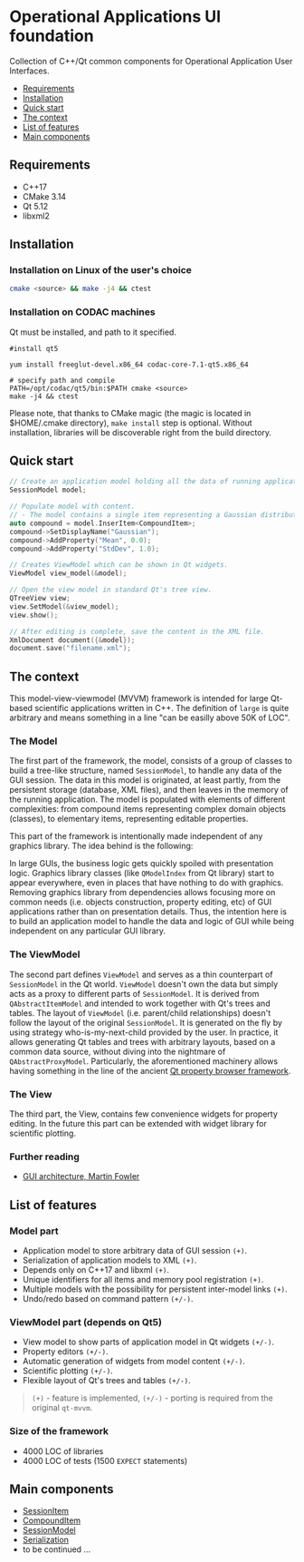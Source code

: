 # Operational Applications UI foundation <!-- omit in toc -->

Collection of C++/Qt common components for Operational Application User Interfaces.

- [Requirements](#requirements)
- [Installation](#installation)
- [Quick start](#quick-start)
- [The context](#the-context)
- [List of features](#list-of-features)
- [Main components](#main-components)

## Requirements

- C++17
- CMake 3.14
- Qt 5.12
- libxml2

## Installation

### Installation on Linux of the user's choice

```bash
cmake <source> && make -j4 && ctest
```

### Installation on CODAC machines

Qt must be installed, and path to it specified.

```
#install qt5 

yum install freeglut-devel.x86_64 codac-core-7.1-qt5.x86_64

# specify path and compile
PATH=/opt/codac/qt5/bin:$PATH cmake <source>
make -j4 && ctest
```

Please note, that thanks to CMake magic (the magic is located in $HOME/.cmake directory), `make install` step is optional. 
Without installation, libraries will be discoverable right from the build directory.

## Quick start

```C++
// Create an application model holding all the data of running application.
SessionModel model;

// Populate model with content.
// - The model contains a single item representing a Gaussian distribution.
auto compound = model.InserItem<CompoundItem>;
compound->SetDisplayName("Gaussian");
compound->AddProperty("Mean", 0.0);
compound->AddProperty("StdDev", 1.0);

// Creates ViewModel which can be shown in Qt widgets.
ViewModel view_model(&model);

// Open the view model in standard Qt's tree view.
QTreeView view;
view.SetModel(&view_model);
view.show();

// After editing is complete, save the content in the XML file.
XmlDocument document({&model});
document.save("filename.xml");
```

## The context

This model-view-viewmodel (MVVM) framework is intended for large Qt-based
scientific applications written in C++. The definition of `large` is quite
arbitrary and means something in a line "can be easilly above 50K of LOC".

### The Model  <!-- omit in toc -->

The first part of the framework, the model, consists of a group of classes to
build a tree-like structure, named `SessionModel`, to handle any data of the
GUI session. The data in this model is originated, at least partly, from the
persistent storage (database, XML files), and then leaves in the memory of the
running application. The model is populated with elements of different
complexities: from compound items representing complex domain objects (classes),
to elementary items, representing editable properties.

This part of the framework is intentionally made independent of any graphics
library. The idea behind is the following:

In large GUIs, the business logic gets quickly spoiled with presentation logic.
Graphics library classes (like `QModelIndex` from Qt library) start to appear
everywhere, even in places that have nothing to do with graphics. Removing
graphics library from dependencies allows focusing more on common needs (i.e.
objects construction, property editing, etc) of GUI applications rather than on
presentation details. Thus, the intention here is to build an application model
to handle the data and logic of GUI while being independent on any particular
GUI library.

### The ViewModel  <!-- omit in toc -->

The second part defines `ViewModel` and serves as a thin counterpart of
`SessionModel` in the Qt world. `ViewModel` doesn't own the data but simply acts
as a proxy to different parts of `SessionModel`. It is derived from
`QAbstractItemModel` and intended to work together with Qt's trees and tables.
The layout of `ViewModel` (i.e. parent/child relationships) doesn't follow the
layout of the original `SessionModel`. It is generated on the fly by using
strategy who-is-my-next-child provided by the user. In practice, it allows
generating Qt tables and trees with arbitrary layouts, based on a common data
source, without diving into the nightmare of `QAbstractProxyModel`.
Particularly, the aforementioned machinery allows having something in the line
of the ancient [Qt property browser framework](https://doc.qt.io/archives/qq/qq18-propertybrowser.html).

### The View  <!-- omit in toc -->

The third part, the View, contains few convenience widgets for property editing.
In the future this part can be extended with widget library for scientific plotting.

### Further reading <!-- omit in toc -->

+ [GUI architecture, Martin Fowler](https://martinfowler.com/eaaDev/uiArchs.html)

## List of features

### Model part <!-- omit in toc -->

- Application model to store arbitrary data of GUI session `(+)`.
- Serialization of application models to XML `(+)`.
- Depends only on C++17 and libxml `(+)`.
- Unique identifiers for all items and memory pool registration `(+)`.
- Multiple models with the possibility for persistent inter-model links `(+)`.
- Undo/redo based on command pattern `(+/-)`.

### ViewModel part (depends on Qt5) <!-- omit in toc -->

- View model to show parts of application model in Qt widgets `(+/-)`.
- Property editors `(+/-)`.
- Automatic generation of widgets from model content `(+/-)`.
- Scientific plotting `(+/-)`.
- Flexible layout of Qt's trees and tables `(+/-)`.

> `(+)` - feature is implemented, `(+/-)` - porting is required from the original `qt-mvvm`.

### Size of the framework <!-- omit in toc -->

- 4000 LOC of libraries
- 4000 LOC of tests (1500 `EXPECT` statements)

## Main components

- [SessionItem](docs/mvvm/model/sessionitem.md)
- [CompoundItem](docs/mvvm/model/compounditem.md)
- [SessionModel](docs/mvvm/model/sessionmodel.md)
- [Serialization](docs/mvvm/model/serialization.md)
- to be continued ... 
